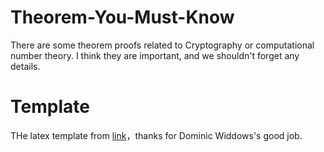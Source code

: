 # Theorem-You-Must-Know
There are some theorem proofs related to Cryptography or computational number theory. I think they are important, and we shouldn't forget any details.
# Template
THe latex template from [link](https://www.overleaf.com/latex/templates/ebookbook/gyrynxbrdmcd)，thanks for Dominic Widdows's good job.